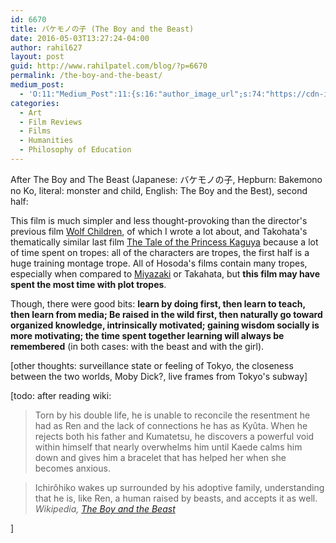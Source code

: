 ```yaml
---
id: 6670
title: バケモノの子 (The Boy and the Beast)
date: 2016-05-03T13:27:24-04:00
author: rahil627
layout: post
guid: http://www.rahilpatel.com/blog/?p=6670
permalink: /the-boy-and-the-beast/
medium_post:
  - 'O:11:"Medium_Post":11:{s:16:"author_image_url";s:74:"https://cdn-images-1.medium.com/fit/c/200/200/1*dmbNkD5D-u45r44go_cf0g.png";s:10:"author_url";s:28:"https://medium.com/@rahil627";s:11:"byline_name";N;s:12:"byline_email";N;s:10:"cross_link";s:2:"no";s:2:"id";s:12:"f698e2f1fb88";s:21:"follower_notification";s:3:"yes";s:7:"license";s:19:"all-rights-reserved";s:14:"publication_id";s:2:"-1";s:6:"status";s:6:"public";s:3:"url";s:77:"https://medium.com/@rahil627/after-boy-and-the-beast-second-half-f698e2f1fb88";}'
categories:
  - Art
  - Film Reviews
  - Films
  - Humanities
  - Philosophy of Education
---
```

After The Boy and The Beast (Japanese: バケモノの子, Hepburn: Bakemono no Ko, literal: monster and child, English: The Boy and the Best), second half:

This film is much simpler and less thought-provoking than the director's previous film <a href="http://www.rahilpatel.com/blog/wolf-children">Wolf Children</a>, of which I wrote a lot about, and Takohata's thematically similar last film <a href="http://www.rahilpatel.com/blog/the-tale-of-the-princess-kaguya">The Tale of the Princess Kaguya</a> because a lot of time spent on tropes: all of the characters are tropes, the first half is a huge training montage trope. All of Hosoda's films contain many tropes, especially when compared to <a href="http://www.rahilpatel.com/blog/my-neighbor-totoro">Miyazaki</a> or Takahata, but <strong>this film may have spent the most time with plot tropes</strong>.

Though, there were good bits: <strong>learn by doing first, then learn to teach, then learn from media; Be raised in the wild first, then naturally go toward organized knowledge, intrinsically motivated; gaining wisdom socially is more motivating; the time spent together learning will always be remembered</strong> (in both cases: with the beast and with the girl).

[other thoughts: surveillance state or feeling of Tokyo, the closeness between the two worlds, Moby Dick?, live frames from Tokyo's subway]

[todo: after reading wiki:
<blockquote>Torn by his double life, he is unable to reconcile the resentment he had as Ren and the lack of connections he has as Kyûta. When he rejects both his father and Kumatetsu, he discovers a powerful void within himself that nearly overwhelms him until Kaede calms him down and gives him a bracelet that has helped her when she becomes anxious.</blockquote>
<blockquote>Ichirôhiko wakes up surrounded by his adoptive family, understanding that he is, like Ren, a human raised by beasts, and accepts it as well.
<cite><em>Wikipedia</em>, <a href="https://en.wikipedia.org/wiki/The_Boy_and_the_Beast">The Boy and the Beast</a></cite>
</blockquote>
]